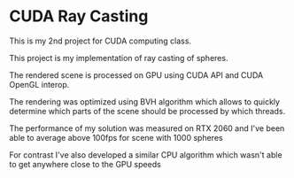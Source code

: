 # CUDA Ray Casting
<p>This is my 2nd project for CUDA computing class.</p>
<p>This project is my implementation of ray casting of spheres.</p>
<p>The rendered scene is processed on GPU using CUDA API and CUDA OpenGL interop.</p>
<p>The rendering was optimized using BVH algorithm which allows to quickly determine which parts of the scene should be processed by which threads.</p>
<p>The performance of my solution was measured on RTX 2060 and I've been able to average above 100fps for scene with 1000 spheres</p>
<p>For contrast I've also developed a similar CPU algorithm which wasn't able to get anywhere close to the GPU speeds</p>

